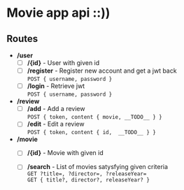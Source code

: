 # Movie app api ::))

## Routes
- **/user**
    - [ ] **/{id}** - User with given id 
    - [ ] **/register** - Register new account and get a jwt back\
            `POST { username, password }`
    - [ ] **/login** - Retrieve jwt\
            `POST { username, password }`
- **/review**
    - [ ] **/add** - Add a review \
            `POST { token, content { movie, __TODO__ } }`
    - [ ] **/edit** - Edit a review \
            `POST { token, content { id,  __TODO__ } }`
- **/movie**
    - [ ] **/{id}** - Movie with given id
    - [ ] **/search** - List of movies satysfying given criteria\
            `GET ?title=, ?director=, ?releaseYear=` \
            `GET { title?, director?, releaseYear? }`
    

     